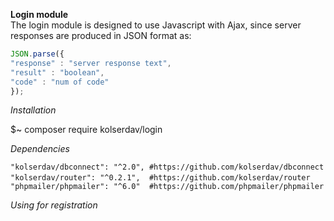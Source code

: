**Login module**  
The login module is designed to use Javascript with Ajax, since server responses are produced in JSON format as:  
```javascript
JSON.parse({
"response" : "server response text",
"result" : "boolean",
"code" : "num of code"
});
 ```   
 
 _Installation_          
 
 $~ composer require kolserdav/login
 
 _Dependencies_    
 
 `
 "kolserdav/dbconnect": "^2.0", #https://github.com/kolserdav/dbconnect  
 `
 `
 "kolserdav/router": "^0.2.1",  #https://github.com/kolserdav/router  
 `
 `  
 "phpmailer/phpmailer": "^6.0"	#https://github.com/phpmailer/phpmailer  
`

_Using for registration_




